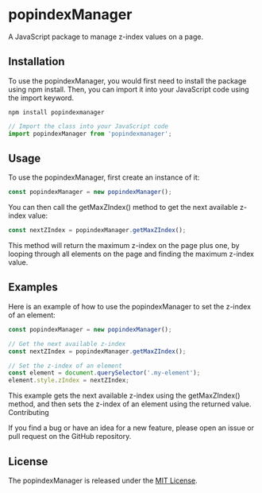 # popindexManager

A JavaScript package to manage z-index values on a page.

## Installation

To use the popindexManager, you would first need to install the package using npm install. Then, you can import it into your JavaScript code using the import keyword.

```
npm install popindexmanager
```

```JavaScript
// Import the class into your JavaScript code
import popindexManager from 'popindexmanager';
```

## Usage

To use the popindexManager, first create an instance of it:

```JavaScript
const popindexManager = new popindexManager();
```

You can then call the getMaxZIndex() method to get the next available z-index value:

```JavaScript
const nextZIndex = popindexManager.getMaxZIndex();
```

This method will return the maximum z-index on the page plus one, by looping through all elements on the page and finding the maximum z-index value.

## Examples

Here is an example of how to use the popindexManager to set the z-index of an element:

```JavaScript
const popindexManager = new popindexManager();

// Get the next available z-index
const nextZIndex = popindexManager.getMaxZIndex();

// Set the z-index of an element
const element = document.querySelector('.my-element');
element.style.zIndex = nextZIndex;
```

This example gets the next available z-index using the getMaxZIndex() method, and then sets the z-index of an element using the returned value.
Contributing

If you find a bug or have an idea for a new feature, please open an issue or pull request on the GitHub repository.

## License

The popindexManager is released under the [MIT License](https://opensource.org/licenses/MIT).